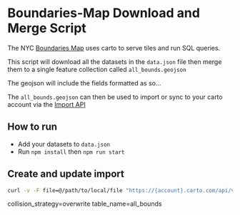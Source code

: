 # Boundaries-Map Download and Merge Script

The NYC [Boundaries Map](https://betanyc.github.io/Boundaries-Map/) uses carto to serve tiles and run SQL queries.

This script will download all the datasets in the `data.json` file then merge them to a single feature collection called `all_bounds.geojson`

The geojson will include the fields formatted as so...

The `all_bounds.geojson` can then be used to import or sync to your carto account via the [Import API](https://carto.com/developers/import-api/reference/)

## How to run

- Add your datasets to `data.json`
- Run `npm install` then `npm run start`

## Create and update import

```bash
curl -v -F file=@/path/to/local/file "https://{account}.carto.com/api/v1/imports/?api_key={account API Key}"
```

collision_strategy=overwrite
table_name=all_bounds
